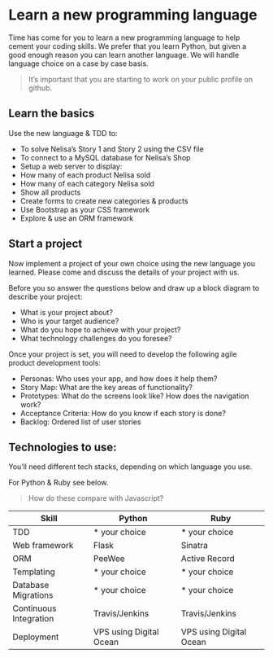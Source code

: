 # Learn a new programming language

Time has come for  you to learn a new programming language to help cement your coding skills. We prefer that you learn Python, but given a good enough reason you can learn another language. We will handle language choice on a case by case basis.

> It’s important that you are starting to work on your public profile on github.

## Learn the basics

Use the new language & TDD to:
* To solve Nelisa’s Story 1 and Story 2 using the CSV file
* To connect to a MySQL database for Nelisa’s Shop
* Setup a web server to display:
* How many of each product Nelisa sold
* How many of each category Nelisa sold
* Show all products
* Create forms to create new categories & products
* Use Bootstrap as your CSS framework
* Explore & use an ORM framework

## Start a project

Now implement a project of your own choice using the new language you learned. Please come and discuss the details of your project with us.

Before you so answer the questions below and draw up a block diagram to describe your project:

* What is your project about?
* Who is your target audience?
* What do you hope to achieve with your project?
* What technology challenges do you foresee?

Once your project is set, you will need to develop the following agile product development tools:

* Personas: Who uses your app, and how does it help them?
* Story Map: What are the key areas of functionality?
* Prototypes: What do the screens look like? How does the navigation work?
* Acceptance Criteria: How do you know if each story is done?
* Backlog: Ordered list of user stories


## Technologies to use:

You’ll need different tech stacks, depending on which language you use. 

For Python & Ruby see below. 

> How do these compare with Javascript?

Skill | Python | Ruby |
------|--------|-----------|
TDD   | * your choice |* your choice|
Web framework|Flask | Sinatra |
ORM |PeeWee | Active Record |
Templating |* your choice |* your choice |
Database Migrations|* your choice |* your choice
Continuous Integration | Travis/Jenkins | Travis/Jenkins
Deployment |VPS using Digital Ocean | VPS using Digital Ocean

